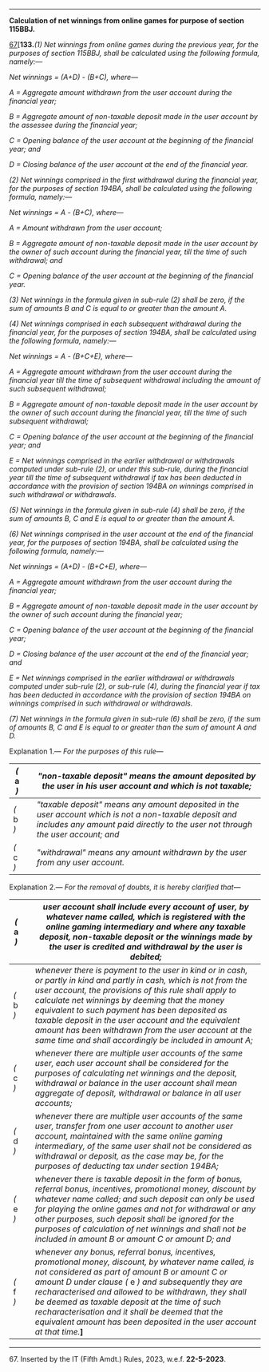 ****

**Calculation of net winnings from online games for purpose of section 115BBJ.**

[67](javascript:ShowFootnote\('fn567'\);)[**133.**_(1) Net winnings from online games during the previous year, for the_ _purposes of section 115BBJ, shall be calculated using the following formula, namely:—_

 _Net winnings = (A+D) - (B+C), where—_

 _A = Aggregate amount withdrawn from the user account during the financial year;_

_B = Aggregate amount of non-taxable deposit made in the user account by the assessee during the financial year;_

_C = Opening balance of the user account at the beginning of the financial year; and_

 _D = Closing balance of the user account at the end of the financial year._

_(2) Net winnings comprised in the first withdrawal during the financial year, for the purposes of section 194BA, shall be calculated using the following formula, namely:—_

 _Net winnings = A - (B+C), where—_

 _A = Amount withdrawn from the user account;_

_B = Aggregate amount of non-taxable deposit made in the user account by the owner of such account during the financial year, till the time of such withdrawal; and_

 _C = Opening balance of the user account at the beginning of the financial year._

_(3) Net winnings in the formula given in sub-rule (2) shall be zero, if the sum of amounts B and C is equal to or greater than the amount A._

_(4) Net winnings comprised in each subsequent withdrawal during the financial year, for the purposes of section 194BA, shall be calculated using the following formula, namely:—_

 _Net winnings = A - (B+C+E), where—_

 _A = Aggregate amount withdrawn from the user account during the financial year till the time of subsequent withdrawal including the amount of such subsequent withdrawal;_

_B = Aggregate amount of non-taxable deposit made in the user account by the owner of such account during the financial year, till the time of such subsequent withdrawal;_

_C = Opening balance of the user account at the beginning of the financial year; and_

 _E = Net winnings comprised in the earlier withdrawal or withdrawals computed under sub-rule (2), or under this sub-rule, during the financial year till the time of subsequent withdrawal if tax has been deducted in accordance with the provision of section 194BA on winnings comprised in such withdrawal or withdrawals._

_(5) Net winnings in the formula given in sub-rule (4) shall be zero, if the sum of amounts B, C and E is equal to or greater than the amount A._

_(6) Net winnings comprised in the user account at the end of the financial year, for the purposes of section 194BA, shall be calculated using the following formula, namely:—_

 _Net winnings = (A+D) - (B+C+E), where—_

 _A = Aggregate amount withdrawn from the user account during the financial year;_

_B = Aggregate amount of non-taxable deposit made in the user account by the owner of such account during the financial year;_

_C = Opening balance of the user account at the beginning of the financial year;_

_D = Closing balance of the user account at the end of the financial year; and_

 _E = Net winnings comprised in the earlier withdrawal or withdrawals computed under sub-rule (2), or sub-rule (4), during the financial year if tax has been deducted in accordance with the provision of section 194BA on winnings comprised in such withdrawal or withdrawals._

_(7) Net winnings in the formula given in sub-rule (6) shall be zero, if the sum of amounts B, C and E is equal to or greater than the sum of amount A and D._

Explanation 1.— _For the purposes of this rule—_

 _(_ a _)_|  |  _"non-taxable deposit" means the amount deposited by the user in his user account and which is not taxable;_  
---|---|---  
_(_ b _)_|  |  _"taxable deposit" means any amount deposited in the user account which is not a non-taxable deposit and includes any amount paid directly to the user not through the user account; and_  
 _(_ c _)_|  |  _"withdrawal" means any amount withdrawn by the user from any user account._  
  
Explanation 2.— _For the removal of doubts, it is hereby clarified that—_

 _(_ a _)_|  |  _user account shall include every account of user, by whatever name called, which is registered with the online gaming intermediary and where any taxable deposit, non-taxable deposit or the winnings made by the user is credited and withdrawal by the user is debited;_  
---|---|---  
_(_ b _)_|  |  _whenever there is payment to the user in kind or in cash, or partly in kind and partly in cash, which is not from the user account, the provisions of this rule shall apply to calculate net winnings by deeming that the money equivalent to such payment has been deposited as taxable deposit in the user account and the equivalent amount has been withdrawn from the user account at the same time and shall accordingly be included in amount A;_  
_(_ c _)_|  |  _whenever there are multiple user accounts of the same user, each user account shall be considered for the purposes of calculating net winnings and the deposit, withdrawal or balance in the user account shall mean aggregate of deposit, withdrawal or balance in all user accounts;_  
_(_ d _)_|  |  _whenever there are multiple user accounts of the same user, transfer from one user account to another user account, maintained with the same online gaming intermediary, of the same user shall not be considered as withdrawal or deposit, as the case may be, for the purposes of deducting tax under section 194BA;_  
_(_ e _)_|  |  _whenever there is taxable deposit in the form of bonus, referral bonus, incentives, promotional money, discount by whatever name called; and such deposit can only be used for playing the online games and not for withdrawal or any other purposes, such deposit shall be ignored for the purposes of calculation of net winnings and shall not be included in amount B or amount C or amount D; and_  
 _(_ f _)_|  |  _whenever any bonus, referral bonus, incentives, promotional money, discount, by whatever name called, is not considered as part of amount B or amount C or amount D under clause (_ e _) and subsequently they are recharacterised and allowed to be withdrawn, they shall be deemed as taxable deposit at the time of such recharacterisation and it shall be deemed that the equivalent amount has been deposited in the user account at that time._**]**  
  
* * *

67\. Inserted by the IT (Fifth Amdt.) Rules, 2023, w.e.f. **22-5-2023**.